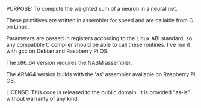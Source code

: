PURPOSE: To compute the weighted sum of a neuron in a neural net.

These primitives are written in assembler for speed and are callable from C on Linux.

Parameters are passed in registers according to the Linux ABI standard, so any compatible C compiler
should be able to call these routines. I've run it with gcc on Debian and Raspberry Pi OS.

The x86_64 version requires the NASM assembler.

The ARM64 version builds with the 'as' assembler available on Raspberry Pi OS.

LICENSE: This code is released to the public domain. 
         It is provided "as-is" without warranty of any kind.

